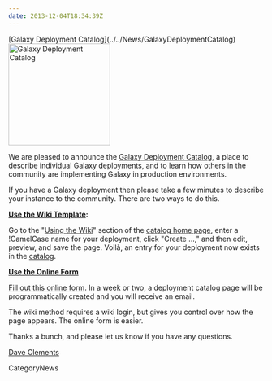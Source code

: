 ```yaml
---
date: 2013-12-04T18:34:39Z
---
```

<div class='newsItemHeader'>[Galaxy Deployment Catalog](../../News/GalaxyDeploymentCatalog)</div>

<div class='right'><a href='/Community/Deployments'><img src='/Images/Logos/GalaxyDeploymentCatalog200.png' alt='Galaxy Deployment Catalog' width="200" /></a></div> 

We are pleased to announce the [Galaxy Deployment Catalog](../../Community/Deployments), a place to describe individual Galaxy deployments, and to learn how others in the community are implementing Galaxy in production environments.

If you have a Galaxy deployment then please take a few minutes to describe your instance to the community.  There are two ways to do this.

**[Use the Wiki Template](/Community/Deployments#using-the-wiki):**

   Go to the "[Using the Wiki](/Community/Deployments#using-the-wiki)" section of the [catalog home page](../../Community/Deployments), enter a !CamelCase name for your deployment, click "Create ...," and then edit, preview, and save the page. Voilà, an entry for your deployment now exists in the [catalog](../../Community/Deployments).  

**[Use the Online Form](http://bit.ly/gxydeployform)**

   [Fill out this online form](http://bit.ly/gxydeployform).  In a week or two, a deployment catalog page will be programmatically created and you will receive an email.  

The wiki method requires a wiki login, but gives you control over how the page appears. The online form is easier.

Thanks a bunch, and please let us know if you have any questions.

[Dave Clements](../../DaveClements) 


CategoryNews
